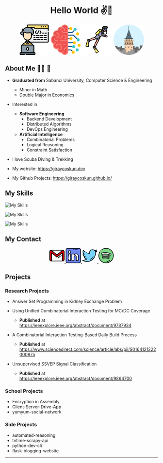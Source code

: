 <div align="center">
  <h1> Hello World ✌️👻</h1>

  <p float="left">
  <img src="./icons/coder.png" width="100" />
  <img src="./icons/artificial-intelligence.png" width="100" />
  <img src="./icons/diver.png" width="100" />
  <img src="./icons/galata-tower.png" width="100" />
</p>

</div>

## About Me 👨‍💻 🤖

- **Graduated from** Sabancı University, Computer Science & Engineering
  - Minor in Math
  - Double Major in Economics

- Interested in
    - **Software Engineering**
        - Backend Development
        - Distributed Algorithms
        - DevOps Engineering
    - **Artificial Intelligence**
        - Combinatorial Problems
        - Logical Reasoning
        - Constraint Satisfaction

- I love Scuba Diving & Trekking

- My website: <https://giraycoskun.dev>
- My Github Projects: <https://giraycoskun.github.io/>

## My Skills

![My Skills](https://skillicons.dev/icons?i=python,java)

![My Skills](https://skillicons.dev/icons?i=flask,fastapi,spring)

![My Skills](https://skillicons.dev/icons?i=git,docker,aws,linux)

## My Contact

<div align="center">
  <a href="mailto:giraycoskun.dev@gmail.com">
  <img src="./icons/gmail-2.png" width="50" />
  </a>
  <a href="https://www.linkedin.com/in/giraycoskun/">
  <img src="./icons/linkedin.png" width="50" />
  </a>
  <a href="https://twitter.com/coskun_giray">
  <img src="./icons/twitter.png" width="50" />
  </a>
  <a href="https://open.spotify.com/user/11151152114?si=_VZRftzkSj6_LeGUbOmQMQ">
  <img src="./icons/spotify.png" width="50" />
  </a>
</div>

## Projects

### Research Projects

- Answer Set Programming in Kidney Exchange Problem

- Using Unified Combinatorial Interaction Testing for MC/DC Coverage
    - **Published** at <https://ieeexplore.ieee.org/abstract/document/9787934>

- A Combinatorial Interaction Testing-Based Daily Build Process
    - **Published** at <https://www.sciencedirect.com/science/article/abs/pii/S0164121222000875>
      
- Unsupervised SSVEP Signal Classification
    - **Published** at <https://ieeexplore.ieee.org/abstract/document/9864700>
 
### School Projects

- Encryption in Assembly
- Client-Server-Drive-App
- yumyum-social-network

### Side Projects

- automated-reasoning
- tvtime-scrapy-api
- python-dev-cli
- flask-blogging-website


---
<!-- <p align="center"> <img src="https://github-readme-streak-stats.herokuapp.com/?user=giraycoskun&theme=dark" /> </p> -->
